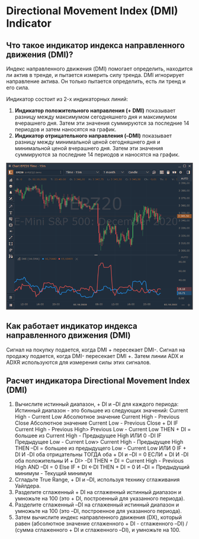 # Directional Movement Index \(DMI\) Indicator

## Что такое индикатор индекса направленного движения \(DMI\)?

Индекс направленного движения \(DMI\) помогает определить, находится ли актив в тренде, и пытается измерить силу тренда. DMI игнорирует направление актива. Он только пытается определить, есть ли тренд и его сила.

Индикатор состоит из 2-х индикаторных линий:

1. **Индикатор положительного направления \(+ DMI\)** показывает разницу между максимумом сегодняшнего дня и максимумом вчерашнего дня. Затем эти значения суммируются за последние 14 периодов и затем наносятся на график.
2. **Индикатор отрицательного направления \(–DMI\)** показывает разницу между минимальной ценой сегодняшнего дня и минимальной ценой вчерашнего дня. Затем эти значения суммируются за последние 14 периодов и наносятся на график.

![](../../../../.gitbook/assets/image%20%2858%29.png)

## Как работает индикатор индекса направленного движения \(DMI\)

Сигнал на покупку подается, когда DMI + пересекает DMI-. Сигнал на продажу подается, когда DMI- пересекает DMI +. Затем линии ADX и ADXR используются для измерения силы этих сигналов.

## Расчет индикатора Directional Movement Index \(DMI\)

1. Вычислите истинный диапазон, + DI и –DI для каждого периода: Истинный диапазон - это большее из следующих значений: Current High - Current Low Абсолютное значение Current High - Previous Close Абсолютное значение Current Low - Previous Close + DI IF Current High - Previous High&gt; Previous Low - Current Low THEN + DI = большее из Current High - Предыдущее High ИЛИ 0 -DI IF Предыдущее Low - Current Low&gt; Current High - Предыдущее High THEN –DI = большее из предыдущего Low - Current Low ИЛИ 0 IF + DI И -DI оба отрицательны ТОГДА оба + DI и –DI = 0 ЕСЛИ + DI И -DI оба положительны И + DI&gt; -DI THEN + DI = Current High - Previous High AND –DI = 0 Else IF + DI &lt;-DI THEN + DI = 0 И –DI = Предыдущий минимум - Текущий минимум
2. Сгладьте True Range, + DI и –DI, используя технику сглаживания Уайлдера.
3. Разделите сглаженный + DI на сглаженный истинный диапазон и умножьте на 100 \(это + DI, построенный для указанного периода\).
4. Разделите сглаженный –DI на сглаженный истинный диапазон и умножьте на 100 \(это –DI, построенное для указанного периода\).
5. Затем вычислите индекс направленного движения \(DX\), который равен \(абсолютное значение сглаженного + DI - сглаженного –DI\) / \(сумма сглаженного + DI и сглаженного –DI\), и умножьте на 100.

